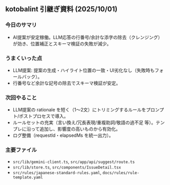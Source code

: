 ## kotobalint 引継ぎ資料 (2025/10/01)

### 今日のサマリ
- AI提案が安定稼働。LLM応答の行番号/余計な添字の除去（クレンジング）が効き、位置補正とスキーマ検証の失敗が減少。

### うまくいった点
- LLM提案: 提案の生成・ハイライト位置の一致・UI劣化なし（失敗時もフォールバック）。
- 行番号など余計な記号の除去でスキーマ検証が安定。

### 次回やること
- LLM提案の rationale を短く（1〜2文）にトリミングするルールをプロンプト/ポストプロセスで導入。
- ルールセットの充実（言い換え/冗長表現/重複助詞/敬語の過不足 等）。テンプレに沿って追加し、影響度の高いものから有効化。
- ログ整備（requestId・elapsedMs を統一出力）。


### 主要ファイル
- `src/lib/gemini-client.ts`, `src/app/api/suggest/route.ts`
- `src/lib/store.ts`, `src/components/IssueDetail.tsx`
- `src/rules/japanese-standard-rules.yaml`, `docs/rules/rule-template.yaml`


